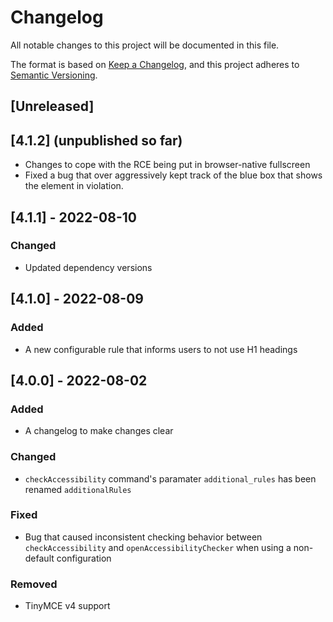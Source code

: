 # Changelog
All notable changes to this project will be documented in this file.

The format is based on [Keep a Changelog](https://keepachangelog.com/en/1.0.0/),
and this project adheres to [Semantic Versioning](https://semver.org/spec/v2.0.0.html).

## [Unreleased]

## [4.1.2] (unpublished so far)
- Changes to cope with the RCE being put in browser-native fullscreen
- Fixed a bug that over aggressively kept track of the blue box that shows
  the element in violation.

## [4.1.1] - 2022-08-10
### Changed
- Updated dependency versions

## [4.1.0] - 2022-08-09
### Added
- A new configurable rule that informs users to not use H1 headings

## [4.0.0] - 2022-08-02
### Added
- A changelog to make changes clear

### Changed
- `checkAccessibility` command's paramater `additional_rules` has been renamed `additionalRules`

### Fixed
- Bug that caused inconsistent checking behavior between `checkAccessibility` and `openAccessibilityChecker` when using a non-default configuration

### Removed
- TinyMCE v4 support
